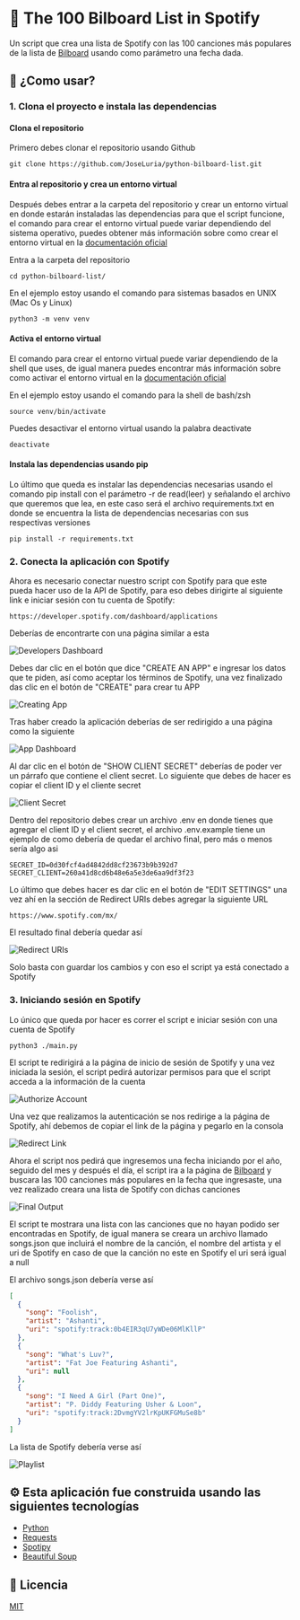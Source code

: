 # 🤖 The 100 Bilboard List in Spotify

Un script que crea una lista de Spotify con las 100 canciones más populares de la lista de [Bilboard](https://www.billboard.com/charts/hot-100/) usando como parámetro una fecha dada.

## 🚀 ¿Como usar?

### 1. Clona el proyecto e instala las dependencias

#### Clona el repositorio

Primero debes clonar el repositorio usando Github

```commandline
git clone https://github.com/JoseLuria/python-bilboard-list.git
```

#### Entra al repositorio y crea un entorno virtual

Después debes entrar a la carpeta del repositorio y crear un entorno virtual en donde estarán instaladas las dependencias para que el script funcione, el comando para crear el entorno virtual puede variar dependiendo del sistema operativo, puedes obtener más información sobre como crear el entorno virtual en la [documentación oficial](https://docs.python.org/es/3/library/venv.html)

Entra a la carpeta del repositorio

```commandline
cd python-bilboard-list/
```

En el ejemplo estoy usando el comando para sistemas basados en UNIX (Mac Os y Linux)

```commandline
python3 -m venv venv
```

#### Activa el entorno virtual

El comando para crear el entorno virtual puede variar dependiendo de la shell que uses, de igual manera puedes encontrar más información sobre como activar el entorno virtual en la [documentación oficial](https://docs.python.org/es/3/library/venv.html)

En el ejemplo estoy usando el comando para la shell de bash/zsh

```commandline
source venv/bin/activate
```

Puedes desactivar el entorno virtual usando la palabra deactivate

```commandline
deactivate
```

#### Instala las dependencias usando pip

Lo último que queda es instalar las dependencias necesarias usando el comando pip install con el parámetro -r de read(leer) y señalando el archivo que queremos que lea, en este caso será el archivo requirements.txt en donde se encuentra la lista de dependencias necesarias con sus respectivas versiones

```commandline
pip install -r requirements.txt
```

### 2. Conecta la aplicación con Spotify

Ahora es necesario conectar nuestro script con Spotify para que este pueda hacer uso de la API de Spotify, para eso debes dirigirte al siguiente link e iniciar sesión con tu cuenta de Spotify:

```text
https://developer.spotify.com/dashboard/applications
```

Deberías de encontrarte con una página similar a esta

![Developers Dashboard](images/developers-dasboard.png)

Debes dar clic en el botón que dice "CREATE AN APP" e ingresar los datos que te piden, así como aceptar los términos de Spotify, una vez finalizado das clic en el botón de "CREATE" para crear tu APP

![Creating App](images/creating-app.png)

Tras haber creado la aplicación deberías de ser redirigido a una página como la siguiente

![App Dashboard](images/app-dashboard.png)

Al dar clic en el botón de "SHOW CLIENT SECRET" deberías de poder ver un párrafo que contiene el client secret. Lo siguiente que debes de hacer es copiar el client ID y el cliente secret

![Client Secret](images/client-secret.png)

Dentro del repositorio debes crear un archivo .env en donde tienes que agregar el client ID y el client secret, el archivo .env.example tiene un ejemplo de como debería de quedar el archivo final, pero más o menos sería algo asi

```text
SECRET_ID=0d30fcf4ad4842dd8cf23673b9b392d7
SECRET_CLIENT=260a41d8cd6b48e6a5e3de6aa9df3f23
```

Lo último que debes hacer es dar clic en el botón de "EDIT SETTINGS" una vez ahí en la sección de Redirect URIs debes agregar la siguiente URL

```text
https://www.spotify.com/mx/
```

El resultado final debería quedar así

![Redirect URIs](images/redirect-uris.png)

Solo basta con guardar los cambios y con eso el script ya está conectado a Spotify

### 3. Iniciando sesión en Spotify

Lo único que queda por hacer es correr el script e iniciar sesión con una cuenta de Spotify

```commandline
python3 ./main.py
```

El script te redirigirá a la página de inicio de sesión de Spotify y una vez iniciada la sesión, el script pedirá autorizar permisos para que el script acceda a la información de la cuenta

![Authorize Account](images/aut-o-spotify.png)

Una vez que realizamos la autenticación se nos redirige a la página de Spotify, ahí debemos de copiar el link de la página y pegarlo en la consola

![Redirect Link](images/redirect-link.png)

Ahora el script nos pedirá que ingresemos una fecha iniciando por el año, seguido del mes y después el día, el script ira a la página de [Bilboard](https://www.billboard.com/charts/hot-100/) y buscara las 100 canciones más populares en la fecha que ingresaste, una vez realizado creara una lista de Spotify con dichas canciones

![Final Output](images/enter-date.png)

El script te mostrara una lista con las canciones que no hayan podido ser encontradas en Spotify, de igual manera se creara un archivo llamado songs.json que incluirá el nombre de la canción, el nombre del artista y el uri de Spotify en caso de que la canción no este en Spotify el uri será igual a null

El archivo songs.json debería verse así

```json
[
  {
    "song": "Foolish",
    "artist": "Ashanti",
    "uri": "spotify:track:0b4EIR3qU7yWDe06MlKllP"
  },
  {
    "song": "What's Luv?",
    "artist": "Fat Joe Featuring Ashanti",
    "uri": null
  },
  {
    "song": "I Need A Girl (Part One)",
    "artist": "P. Diddy Featuring Usher & Loon",
    "uri": "spotify:track:2DvmgYV2lrKpUKFGMuSe8b"
  }
]
```

La lista de Spotify debería verse así

![Playlist](images/final-songs-list.png)

## ⚙️️ Esta aplicación fue construida usando las siguientes tecnologías

- [Python](https://www.python.org/)
- [Requests](https://pypi.org/project/requests/)
- [Spotipy](https://pypi.org/project/spotipy/)
- [Beautiful Soup](https://pypi.org/project/beautifulsoup4/)

## 📄 Licencia

[MIT](https://opensource.org/licenses/MIT)

